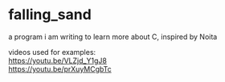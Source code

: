 # falling_sand
a program i am writing to learn more about C, inspired by Noita  

videos used for examples:  
https://youtu.be/VLZjd_Y1gJ8  
https://youtu.be/prXuyMCgbTc  
